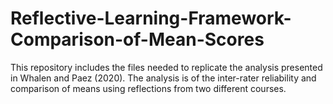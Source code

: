 # Reflective-Learning-Framework-Comparison-of-Mean-Scores
This repository includes the files needed to replicate the analysis presented in Whalen and Paez (2020). The analysis is of the inter-rater reliability and comparison of means using reflections from two different courses.
